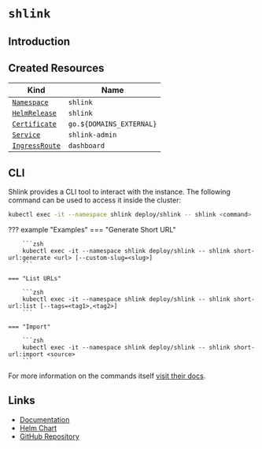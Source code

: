 # `shlink`

## Introduction

## Created Resources

| Kind                                | Name                     |
| ----------------------------------- | ------------------------ |
| [`Namespace`][ref-namespace]        | `shlink`                 |
| [`HelmRelease`][ref-helm-release]   | `shlink`                 |
| [`Certificate`][ref-certificate]    | `go.${DOMAINS_EXTERNAL}` |
| [`Service`][ref-service]            | `shlink-admin`           |
| [`IngressRoute`][ref-ingress-route] | `dashboard`              |

[ref-namespace]: https://kubernetes.io/docs/reference/kubernetes-api/cluster-resources/namespace-v1/
[ref-helm-release]: https://fluxcd.io/docs/components/helm/helmreleases/
[ref-certificate]: https://cert-manager.io/docs/reference/api-docs/#cert-manager.io/v1.Certificate
[ref-service]: https://kubernetes.io/docs/reference/kubernetes-api/service-resources/service-v1/
[ref-ingress-route]: https://doc.traefik.io/traefik/routing/providers/kubernetes-crd/#kind-ingressroute

## CLI

Shlink provides a CLI tool to interact with the instance. The following command can be used to access it inside the cluster:

```zsh
kubectl exec -it --namespace shlink deploy/shlink -- shlink <command>
```

??? example "Examples"
    === "Generate Short URL"

        ```zsh
        kubectl exec -it --namespace shlink deploy/shlink -- shlink short-url:generate <url> [--custom-slug=<slug>]
        ```

    === "List URLs"

        ```zsh
        kubectl exec -it --namespace shlink deploy/shlink -- shlink short-url:list [--tags=<tag1>,<tag2>]
        ```

    === "Import"

        ```zsh
        kubectl exec -it --namespace shlink deploy/shlink -- shlink short-url:import <source>
        ```

For more information on the commands itself [visit their docs](https://shlink.io/documentation/command-line-interface/).

## Links

- [Documentation](https://paperless-ngx.readthedocs.io)
- [Helm Chart](https://charts.pascaliske.dev/charts/paperless/)
- [GitHub Repository](https://github.com/paperless-ngx/paperless-ngx)
